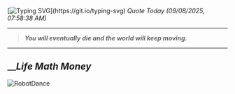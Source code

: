 [![Typing SVG](https://readme-typing-svg.herokuapp.com?font=Press+Start+2P&color=C2F784&size=35&width=900&height=100&lines=Hello+World%2C+I'm+Hung+!)](https://git.io/typing-svg) 
_Quote Today (09/08/2025, 07:58:38 AM)_
___
>**_You will eventually die and the world will keep moving._**
___

## __**_Life Math Money_**

![RobotDance](src/assets/images/robot-dancing-dribble.gif?style=center)
